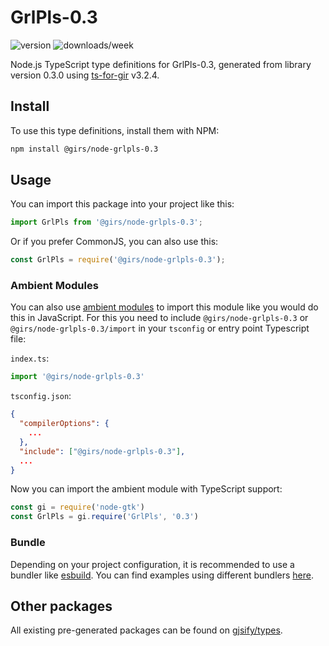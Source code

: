 
# GrlPls-0.3

![version](https://img.shields.io/npm/v/@girs/node-grlpls-0.3)
![downloads/week](https://img.shields.io/npm/dw/@girs/node-grlpls-0.3)


Node.js TypeScript type definitions for GrlPls-0.3, generated from library version 0.3.0 using [ts-for-gir](https://github.com/gjsify/ts-for-gir) v3.2.4.


## Install

To use this type definitions, install them with NPM:
```bash
npm install @girs/node-grlpls-0.3
```

## Usage

You can import this package into your project like this:
```ts
import GrlPls from '@girs/node-grlpls-0.3';
```

Or if you prefer CommonJS, you can also use this:
```ts
const GrlPls = require('@girs/node-grlpls-0.3');
```

### Ambient Modules

You can also use [ambient modules](https://github.com/gjsify/ts-for-gir/tree/main/packages/cli#ambient-modules) to import this module like you would do this in JavaScript.
For this you need to include `@girs/node-grlpls-0.3` or `@girs/node-grlpls-0.3/import` in your `tsconfig` or entry point Typescript file:

`index.ts`:
```ts
import '@girs/node-grlpls-0.3'
```

`tsconfig.json`:
```json
{
  "compilerOptions": {
    ...
  },
  "include": ["@girs/node-grlpls-0.3"],
  ...
}
```

Now you can import the ambient module with TypeScript support: 

```ts
const gi = require('node-gtk')
const GrlPls = gi.require('GrlPls', '0.3')
```


### Bundle

Depending on your project configuration, it is recommended to use a bundler like [esbuild](https://esbuild.github.io/). You can find examples using different bundlers [here](https://github.com/gjsify/ts-for-gir/tree/main/examples).

## Other packages

All existing pre-generated packages can be found on [gjsify/types](https://github.com/gjsify/types).

